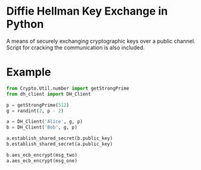 # Diffie Hellman Key Exchange in Python
A means of securely exchanging cryptographic keys over a public channel. Script for cracking the communication is also included.

# Example
```python
from Crypto.Util.number import getStrongPrime
from dh_client import DH_Client

p = getStrongPrime(512)
g = randint(2, p - 2)

a = DH_Client('Alice', g, p)
b = DH_Client('Bob', g, p)

a.establish_shared_secret(b.public_key)
b.establish_shared_secret(a.public_key)

b.aes_ecb_encrypt(msg_two)
a.aes_ecb_encrypt(msg_one)
```
